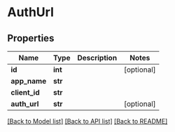 # AuthUrl

## Properties
Name | Type | Description | Notes
------------ | ------------- | ------------- | -------------
**id** | **int** |  | [optional] 
**app_name** | **str** |  | 
**client_id** | **str** |  | 
**auth_url** | **str** |  | [optional] 

[[Back to Model list]](../README.md#documentation-for-models) [[Back to API list]](../README.md#documentation-for-api-endpoints) [[Back to README]](../README.md)


